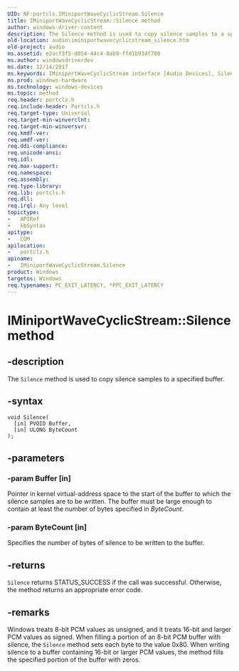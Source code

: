 ```yaml
---
UID: NF:portcls.IMiniportWaveCyclicStream.Silence
title: IMiniportWaveCyclicStream::Silence method
author: windows-driver-content
description: The Silence method is used to copy silence samples to a specified buffer.
old-location: audio\iminiportwavecyclicstream_silence.htm
old-project: audio
ms.assetid: e2acf3f5-d054-44c4-8ab9-ffd1b934f700
ms.author: windowsdriverdev
ms.date: 12/14/2017
ms.keywords: IMiniportWaveCyclicStream interface [Audio Devices], Silence method, portcls/IMiniportWaveCyclicStream::Silence, audio.iminiportwavecyclicstream_silence, Silence method [Audio Devices], IMiniportWaveCyclicStream interface, audmp-routines_860013ac-d79b-4b11-91b7-1a7bc3c84a5b.xml, Silence, IMiniportWaveCyclicStream, IMiniportWaveCyclicStream::Silence, Silence method [Audio Devices]
ms.prod: windows-hardware
ms.technology: windows-devices
ms.topic: method
req.header: portcls.h
req.include-header: Portcls.h
req.target-type: Universal
req.target-min-winverclnt: 
req.target-min-winversvr: 
req.kmdf-ver: 
req.umdf-ver: 
req.ddi-compliance: 
req.unicode-ansi: 
req.idl: 
req.max-support: 
req.namespace: 
req.assembly: 
req.type-library: 
req.lib: portcls.h
req.dll: 
req.irql: Any level
topictype:
-	APIRef
-	kbSyntax
apitype:
-	COM
apilocation:
-	portcls.h
apiname:
-	IMiniportWaveCyclicStream.Silence
product: Windows
targetos: Windows
req.typenames: PC_EXIT_LATENCY, *PPC_EXIT_LATENCY
---
```


# IMiniportWaveCyclicStream::Silence method


## -description


The <code>Silence</code> method is used to copy silence samples to a specified buffer.


## -syntax


````
void Silence(
  [in] PVOID Buffer,
  [in] ULONG ByteCount
);
````


## -parameters




### -param Buffer [in]

Pointer in kernel virtual-address space to the start of the buffer to which the silence samples are to be written. The buffer must be large enough to contain at least the number of bytes specified in <i>ByteCount</i>.


### -param ByteCount [in]

Specifies the number of bytes of silence to be written to the buffer.


## -returns


<code>Silence</code> returns STATUS_SUCCESS if the call was successful. Otherwise, the method returns an appropriate error code.



## -remarks


Windows treats 8-bit PCM values as unsigned, and it treats 16-bit and larger PCM values as signed. When filling a portion of an 8-bit PCM buffer with silence, the <code>Silence</code> method sets each byte to the value 0x80. When writing silence to a buffer containing 16-bit or larger PCM values, the method fills the specified portion of the buffer with zeros.


